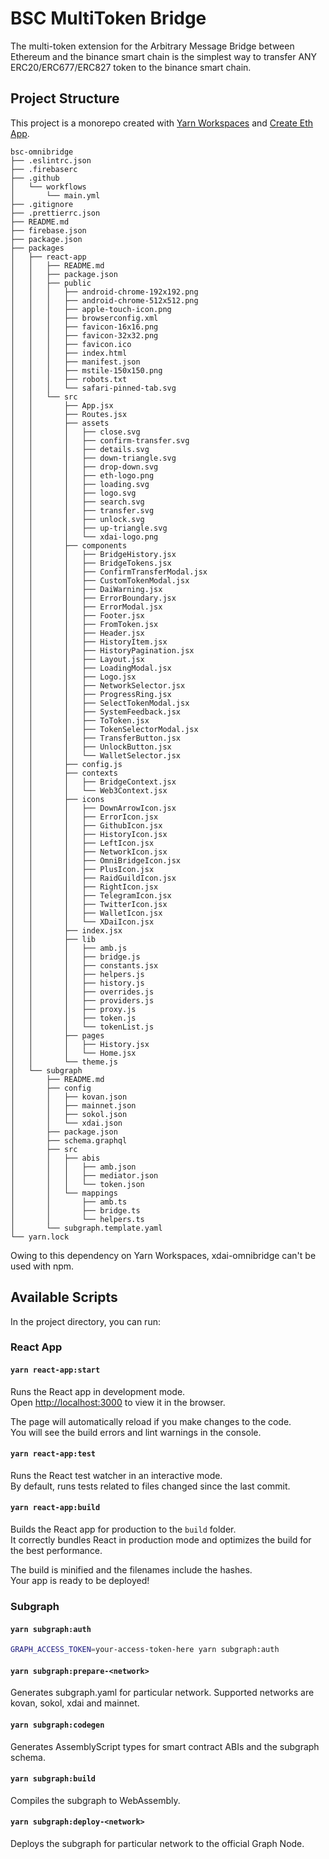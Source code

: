 # BSC MultiToken Bridge

The multi-token extension for the Arbitrary Message Bridge between Ethereum and the binance smart chain is the simplest way to transfer ANY ERC20/ERC677/ERC827 token to the binance smart chain.

## Project Structure

This project is a monorepo created with [Yarn Workspaces](https://classic.yarnpkg.com/en/docs/workspaces/) and [Create Eth App](https://github.com/paulrberg/create-eth-app).

[comment]: # 'git ls-tree -r --name-only HEAD | tree --fromfile'

```
bsc-omnibridge
├── .eslintrc.json
├── .firebaserc
├── .github
│   └── workflows
│       └── main.yml
├── .gitignore
├── .prettierrc.json
├── README.md
├── firebase.json
├── package.json
├── packages
│   ├── react-app
│   │   ├── README.md
│   │   ├── package.json
│   │   ├── public
│   │   │   ├── android-chrome-192x192.png
│   │   │   ├── android-chrome-512x512.png
│   │   │   ├── apple-touch-icon.png
│   │   │   ├── browserconfig.xml
│   │   │   ├── favicon-16x16.png
│   │   │   ├── favicon-32x32.png
│   │   │   ├── favicon.ico
│   │   │   ├── index.html
│   │   │   ├── manifest.json
│   │   │   ├── mstile-150x150.png
│   │   │   ├── robots.txt
│   │   │   └── safari-pinned-tab.svg
│   │   └── src
│   │       ├── App.jsx
│   │       ├── Routes.jsx
│   │       ├── assets
│   │       │   ├── close.svg
│   │       │   ├── confirm-transfer.svg
│   │       │   ├── details.svg
│   │       │   ├── down-triangle.svg
│   │       │   ├── drop-down.svg
│   │       │   ├── eth-logo.png
│   │       │   ├── loading.svg
│   │       │   ├── logo.svg
│   │       │   ├── search.svg
│   │       │   ├── transfer.svg
│   │       │   ├── unlock.svg
│   │       │   ├── up-triangle.svg
│   │       │   └── xdai-logo.png
│   │       ├── components
│   │       │   ├── BridgeHistory.jsx
│   │       │   ├── BridgeTokens.jsx
│   │       │   ├── ConfirmTransferModal.jsx
│   │       │   ├── CustomTokenModal.jsx
│   │       │   ├── DaiWarning.jsx
│   │       │   ├── ErrorBoundary.jsx
│   │       │   ├── ErrorModal.jsx
│   │       │   ├── Footer.jsx
│   │       │   ├── FromToken.jsx
│   │       │   ├── Header.jsx
│   │       │   ├── HistoryItem.jsx
│   │       │   ├── HistoryPagination.jsx
│   │       │   ├── Layout.jsx
│   │       │   ├── LoadingModal.jsx
│   │       │   ├── Logo.jsx
│   │       │   ├── NetworkSelector.jsx
│   │       │   ├── ProgressRing.jsx
│   │       │   ├── SelectTokenModal.jsx
│   │       │   ├── SystemFeedback.jsx
│   │       │   ├── ToToken.jsx
│   │       │   ├── TokenSelectorModal.jsx
│   │       │   ├── TransferButton.jsx
│   │       │   ├── UnlockButton.jsx
│   │       │   └── WalletSelector.jsx
│   │       ├── config.js
│   │       ├── contexts
│   │       │   ├── BridgeContext.jsx
│   │       │   └── Web3Context.jsx
│   │       ├── icons
│   │       │   ├── DownArrowIcon.jsx
│   │       │   ├── ErrorIcon.jsx
│   │       │   ├── GithubIcon.jsx
│   │       │   ├── HistoryIcon.jsx
│   │       │   ├── LeftIcon.jsx
│   │       │   ├── NetworkIcon.jsx
│   │       │   ├── OmniBridgeIcon.jsx
│   │       │   ├── PlusIcon.jsx
│   │       │   ├── RaidGuildIcon.jsx
│   │       │   ├── RightIcon.jsx
│   │       │   ├── TelegramIcon.jsx
│   │       │   ├── TwitterIcon.jsx
│   │       │   ├── WalletIcon.jsx
│   │       │   └── XDaiIcon.jsx
│   │       ├── index.jsx
│   │       ├── lib
│   │       │   ├── amb.js
│   │       │   ├── bridge.js
│   │       │   ├── constants.jsx
│   │       │   ├── helpers.js
│   │       │   ├── history.js
│   │       │   ├── overrides.js
│   │       │   ├── providers.js
│   │       │   ├── proxy.js
│   │       │   ├── token.js
│   │       │   └── tokenList.js
│   │       ├── pages
│   │       │   ├── History.jsx
│   │       │   └── Home.jsx
│   │       └── theme.js
│   └── subgraph
│       ├── README.md
│       ├── config
│       │   ├── kovan.json
│       │   ├── mainnet.json
│       │   ├── sokol.json
│       │   └── xdai.json
│       ├── package.json
│       ├── schema.graphql
│       ├── src
│       │   ├── abis
│       │   │   ├── amb.json
│       │   │   ├── mediator.json
│       │   │   └── token.json
│       │   └── mappings
│       │       ├── amb.ts
│       │       ├── bridge.ts
│       │       └── helpers.ts
│       └── subgraph.template.yaml
└── yarn.lock
```

Owing to this dependency on Yarn Workspaces, xdai-omnibridge can't be used with npm.

## Available Scripts

In the project directory, you can run:

### React App

#### `yarn react-app:start`

Runs the React app in development mode.<br>
Open [http://localhost:3000](http://localhost:3000) to view it in the browser.

The page will automatically reload if you make changes to the code.<br>
You will see the build errors and lint warnings in the console.

#### `yarn react-app:test`

Runs the React test watcher in an interactive mode.<br>
By default, runs tests related to files changed since the last commit.

#### `yarn react-app:build`

Builds the React app for production to the `build` folder.<br />
It correctly bundles React in production mode and optimizes the build for the best performance.

The build is minified and the filenames include the hashes.<br />
Your app is ready to be deployed!

### Subgraph

#### `yarn subgraph:auth`

```sh
GRAPH_ACCESS_TOKEN=your-access-token-here yarn subgraph:auth
```

#### `yarn subgraph:prepare-<network>`

Generates subgraph.yaml for particular network.
Supported networks are kovan, sokol, xdai and mainnet.

#### `yarn subgraph:codegen`

Generates AssemblyScript types for smart contract ABIs and the subgraph schema.

#### `yarn subgraph:build`

Compiles the subgraph to WebAssembly.

#### `yarn subgraph:deploy-<network>`

Deploys the subgraph for particular network to the official Graph Node.<br/>
